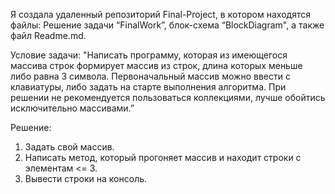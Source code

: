 Я создала удаленный репозиторий Final-Project, в котором находятся файлы: Решение задачи “FinalWork”, блок-схема “BlockDiagram", а также файл Readme.md.

Условие задачи: 
"Написать программу, которая из имеющегося массива строк формирует массив из строк, длина которых меньше либо равна 3 символа. Первоначальный массив можно ввести с клавиатуры, либо задать на старте выполнения алгоритма. При решении не рекомендуется пользоваться коллекциями, лучше обойтись исключительно массивами.”

Решение:
1. Задать свой массив.
2. Написать метод, который прогоняет массив и находит строки с элементам <= 3.
3. Вывести строки на консоль.